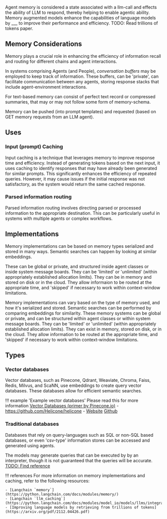 Agent memory is considered a state associated with a llm-call and effects the ability of LLM to respond, thereby helping to enable agentic ability. Memory augmented models enhance the capabilities of language models by ___ to improve their performance and efficiency. TODO: Read trillions of tokens paper. 

## Memory Considerations

Memory plays a crucial role in enhancing the efficiency of information recall and routing for different chains and agent interactions. 

In systems comprising Agents (and People), _conversation buffers_ may be employed to keep track of information. These buffers, can be 'private',  can facilitate communication between any agents, storing response stacks that include agent-environment interactions.

For text-based memory can consist of perfect text record or compressed summaries, that may or may not follow some form of memory-schema.

Memory can be pushed (into prompt templates) and requested (based on GET memory requests from an LLM agent). 



## Uses

### Input (prompt) Caching

Input caching is a technique that leverages memory to improve response time and efficiency. Instead of generating tokens based on the next input, it uses caching to identify responses that may have already been generated for similar prompts. This significantly enhances the efficiency of repeated queries. However, it may cause issues if the initial response was not satisfactory, as the system would return the same cached response.

### Parsed information routing

Parsed information routing involves directing parsed or processed information to the appropriate destination. This can be particularly useful in systems with multiple agents or complex workflows.



## Implementations

Memory implementations can be based on memory types serialized and stored in many ways. Semantic searches can happen by looking at similar embeddings. 

These can be global or private, and structured inside agent classes or inside system message boards. They can be 'limited' or 'unlimited' (within appropriately established allocation limits). They can be in memory and stored on disk or in the cloud. They allow informaion to be routed at the appropriate time, and 'skipped' if necessary to work within context-window limitations.

Memory implementations can vary based on the type of memory used, and how it's serialized and stored. Semantic searches can be performed by comparing embeddings for similarity. These memory systems can be global or private, and can be structured within agent classes or within system message boards. They can be 'limited' or 'unlimited' (within appropriately established allocation limits). They can exist in memory, stored on disk, or in the cloud. They allow information to be routed at the appropriate time, and 'skipped' if necessary to work within context-window limitations.

## Types

### Vector databases

Vector databases, such as Pinecone, Qdrant, Weaviate, Chroma, Faiss, Redis, Milvus, and ScaNN, use embeddings to create query vector databases. These databases allow for efficient semantic searches. 

!!! example 'Example vector databases'
    Please read this for more information  [Vector Databases (primer by Pinecone.io)](https://www.pinecone.io/learn/vector-database/)
    - https://github.com/Helicone/helicone
    - [Website](https://www.deeplake.ai/) [Github](https://github.com/activeloopai/deeplake)

### Traditional databases

Databases that rely on query-languages such as SQL or non-SQL based databases, or even 'csv-type' information stores can be accessed and generated using agents. 

The models may generate queries that can be executed by by an interpreter, though it is not guaranteed that the queries will be accurate. [TODO: Find reference](some_reference_on_LLM_SQL)

!!! references 
    For more information on memory implementations and caching, refer to the following resources:

    - [Langchain `memory`](https://python.langchain.com/docs/modules/memory/)
    - [Langchain `llm_caching`](https://python.langchain.com/docs/modules/model_io/models/llms/integrations/llm_caching)
    - [Improving language models by retrieving from trillions of tokens](https://arxiv.org/pdf/2112.04426.pdf)